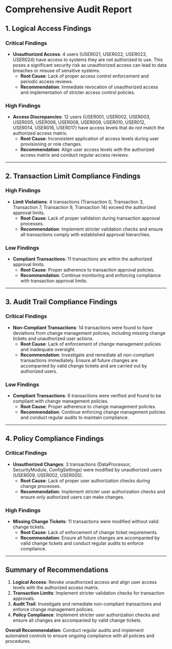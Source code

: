 # Comprehensive Audit Report

## 1. Logical Access Findings

### Critical Findings
- **Unauthorized Access**: 4 users (USER021, USER022, USER023, USER024) have access to systems they are not authorized to use. This poses a significant security risk as unauthorized access can lead to data breaches or misuse of sensitive systems.
  - **Root Cause**: Lack of proper access control enforcement and periodic access reviews.
  - **Recommendation**: Immediate revocation of unauthorized access and implementation of stricter access control policies.

### High Findings
- **Access Discrepancies**: 12 users (USER001, USER002, USER003, USER005, USER006, USER008, USER009, USER010, USER012, USER014, USER016, USER017) have access levels that do not match the authorized access matrix.
  - **Root Cause**: Inconsistent application of access levels during user provisioning or role changes.
  - **Recommendation**: Align user access levels with the authorized access matrix and conduct regular access reviews.

---

## 2. Transaction Limit Compliance Findings

### High Findings
- **Limit Violations**: 4 transactions (Transaction 0, Transaction 3, Transaction 7, Transaction 9, Transaction 14) exceed the authorized approval limits.
  - **Root Cause**: Lack of proper validation during transaction approval processes.
  - **Recommendation**: Implement stricter validation checks and ensure all transactions comply with established approval hierarchies.

### Low Findings
- **Compliant Transactions**: 11 transactions are within the authorized approval limits.
  - **Root Cause**: Proper adherence to transaction approval policies.
  - **Recommendation**: Continue monitoring and enforcing compliance with transaction approval limits.

---

## 3. Audit Trail Compliance Findings

### Critical Findings
- **Non-Compliant Transactions**: 14 transactions were found to have deviations from change management policies, including missing change tickets and unauthorized user actions.
  - **Root Cause**: Lack of enforcement of change management policies and inadequate oversight.
  - **Recommendation**: Investigate and remediate all non-compliant transactions immediately. Ensure all future changes are accompanied by valid change tickets and are carried out by authorized users.

### Low Findings
- **Compliant Transactions**: 6 transactions were verified and found to be compliant with change management policies.
  - **Root Cause**: Proper adherence to change management policies.
  - **Recommendation**: Continue enforcing change management policies and conduct regular audits to maintain compliance.

---

## 4. Policy Compliance Findings

### Critical Findings
- **Unauthorized Changes**: 3 transactions (DataProcessor, SecurityModule, ConfigSettings) were modified by unauthorized users (USER009, USER002, USER005).
  - **Root Cause**: Lack of proper user authorization checks during change processes.
  - **Recommendation**: Implement stricter user authorization checks and ensure only authorized users can make changes.

### High Findings
- **Missing Change Tickets**: 11 transactions were modified without valid change tickets.
  - **Root Cause**: Lack of enforcement of change ticket requirements.
  - **Recommendation**: Ensure all future changes are accompanied by valid change tickets and conduct regular audits to enforce compliance.

---

## Summary of Recommendations
1. **Logical Access**: Revoke unauthorized access and align user access levels with the authorized access matrix.
2. **Transaction Limits**: Implement stricter validation checks for transaction approvals.
3. **Audit Trail**: Investigate and remediate non-compliant transactions and enforce change management policies.
4. **Policy Compliance**: Implement stricter user authorization checks and ensure all changes are accompanied by valid change tickets.

**Overall Recommendation**: Conduct regular audits and implement automated controls to ensure ongoing compliance with all policies and procedures.
```